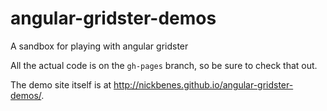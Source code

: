 # angular-gridster-demos
A sandbox for playing with angular gridster

All the actual code is on the `gh-pages` branch, so be sure to check that out.

The demo site itself is at http://nickbenes.github.io/angular-gridster-demos/.